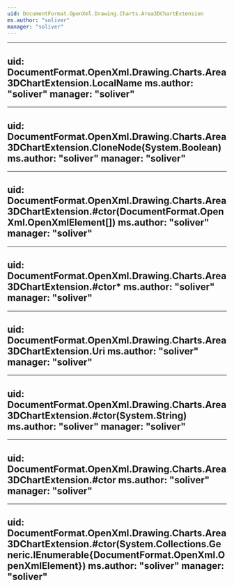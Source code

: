 ```yaml
---
uid: DocumentFormat.OpenXml.Drawing.Charts.Area3DChartExtension
ms.author: "soliver"
manager: "soliver"
---
```


---
uid: DocumentFormat.OpenXml.Drawing.Charts.Area3DChartExtension.LocalName
ms.author: "soliver"
manager: "soliver"
---

---
uid: DocumentFormat.OpenXml.Drawing.Charts.Area3DChartExtension.CloneNode(System.Boolean)
ms.author: "soliver"
manager: "soliver"
---

---
uid: DocumentFormat.OpenXml.Drawing.Charts.Area3DChartExtension.#ctor(DocumentFormat.OpenXml.OpenXmlElement[])
ms.author: "soliver"
manager: "soliver"
---

---
uid: DocumentFormat.OpenXml.Drawing.Charts.Area3DChartExtension.#ctor*
ms.author: "soliver"
manager: "soliver"
---

---
uid: DocumentFormat.OpenXml.Drawing.Charts.Area3DChartExtension.Uri
ms.author: "soliver"
manager: "soliver"
---

---
uid: DocumentFormat.OpenXml.Drawing.Charts.Area3DChartExtension.#ctor(System.String)
ms.author: "soliver"
manager: "soliver"
---

---
uid: DocumentFormat.OpenXml.Drawing.Charts.Area3DChartExtension.#ctor
ms.author: "soliver"
manager: "soliver"
---

---
uid: DocumentFormat.OpenXml.Drawing.Charts.Area3DChartExtension.#ctor(System.Collections.Generic.IEnumerable{DocumentFormat.OpenXml.OpenXmlElement})
ms.author: "soliver"
manager: "soliver"
---
